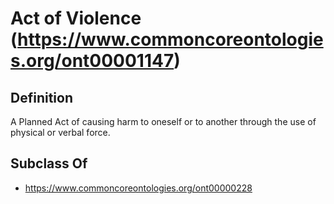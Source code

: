 # Act of Violence (https://www.commoncoreontologies.org/ont00001147)

## Definition
A Planned Act of causing harm to oneself or to another through the use of physical or verbal force.

## Subclass Of
- https://www.commoncoreontologies.org/ont00000228

